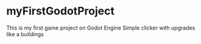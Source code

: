 # myFirstGodotProject
This is my first game project on Godot Engine
Simple clicker with upgrades like a buildings

